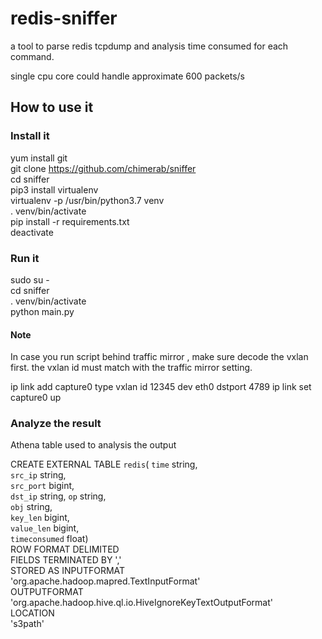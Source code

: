 # redis-sniffer
a tool to parse redis tcpdump and analysis time consumed for each command.

single cpu core could handle approximate 600 packets/s 

## How to use it 

### Install it 

yum install git  
git clone https://github.com/chimerab/sniffer  
cd sniffer  
pip3 install virtualenv  
virtualenv -p /usr/bin/python3.7 venv  
. venv/bin/activate  
pip install -r requirements.txt  
deactivate 
### Run it  
sudo su -  
cd sniffer  
. venv/bin/activate  
python main.py  
#### Note

In case you run script behind traffic mirror , make sure decode the vxlan first. the vxlan id must match with the traffic mirror setting.

ip link add capture0 type vxlan id 12345 dev eth0 dstport 4789 
ip link set capture0 up  

### Analyze the result

Athena table used to analysis the output 

CREATE EXTERNAL TABLE `redis`( 
  `time` string,  
  `src_ip` string,  
  `src_port` bigint,  
  `dst_ip` string, 
  `op` string,  
  `obj` string,  
  `key_len` bigint,  
  `value_len` bigint,  
  `timeconsumed` float)  
ROW FORMAT DELIMITED  
  FIELDS TERMINATED BY ','  
STORED AS INPUTFORMAT  
  'org.apache.hadoop.mapred.TextInputFormat'  
OUTPUTFORMAT  
  'org.apache.hadoop.hive.ql.io.HiveIgnoreKeyTextOutputFormat'  
LOCATION  
  's3path'  

